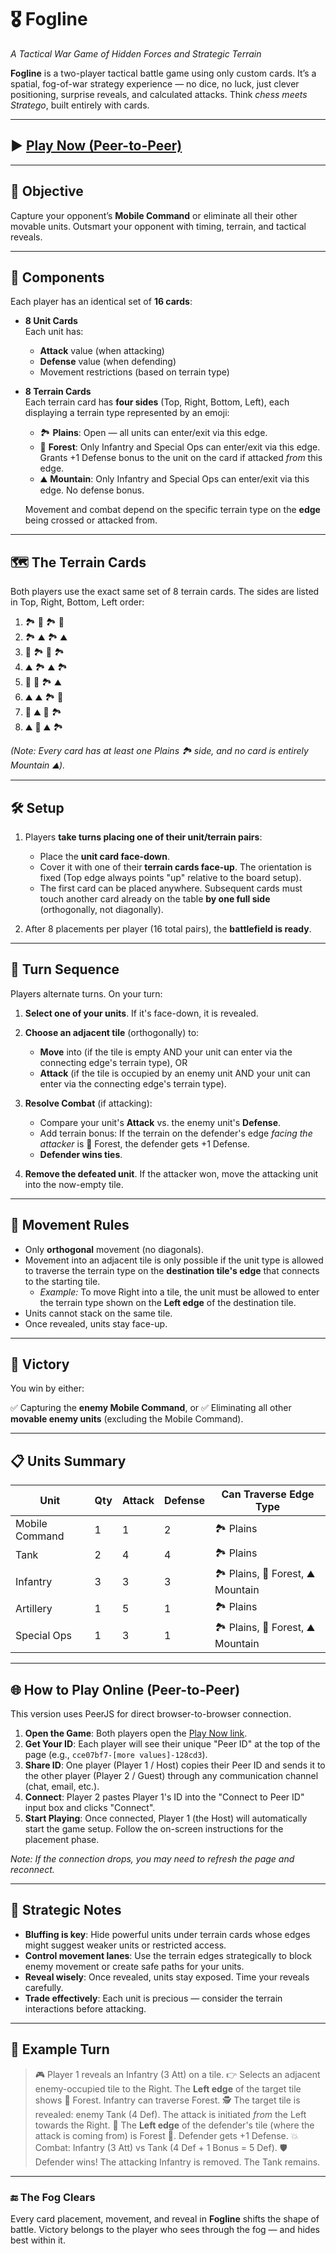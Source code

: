 # 🎖️ Fogline  
*A Tactical War Game of Hidden Forces and Strategic Terrain*

**Fogline** is a two-player tactical battle game using only custom cards. It’s a spatial, fog-of-war strategy experience — no dice, no luck, just clever positioning, surprise reveals, and calculated attacks. Think *chess meets Stratego*, built entirely with cards.

---

## ▶️ [Play Now (Peer-to-Peer)](./peer-game.html)

---

## 🎯 Objective

Capture your opponent’s **Mobile Command** or eliminate all their other movable units. Outsmart your opponent with timing, terrain, and tactical reveals.

---

## 🧩 Components

Each player has an identical set of **16 cards**:

- **8 Unit Cards**  
  Each unit has:
  - **Attack** value (when attacking)
  - **Defense** value (when defending)
  - Movement restrictions (based on terrain type)

- **8 Terrain Cards**  
  Each terrain card has **four sides** (Top, Right, Bottom, Left), each displaying a terrain type represented by an emoji:
  - 🏞️ **Plains**: Open — all units can enter/exit via this edge.
  - 🌲 **Forest**: Only Infantry and Special Ops can enter/exit via this edge. Grants +1 Defense bonus to the unit on the card if attacked *from* this edge.
  - ⛰️ **Mountain**: Only Infantry and Special Ops can enter/exit via this edge. No defense bonus.

  Movement and combat depend on the specific terrain type on the **edge** being crossed or attacked from.

---

## 🗺️ The Terrain Cards

Both players use the exact same set of 8 terrain cards. The sides are listed in Top, Right, Bottom, Left order:

1.  🏞️ 🌲 🏞️ 🌲
2.  🏞️ ⛰️ 🏞️ ⛰️
3.  🌲 🏞️ 🌲 🏞️
4.  ⛰️ 🏞️ ⛰️ 🏞️
5.  🌲 🌲 🏞️ ⛰️
6.  ⛰️ ⛰️ 🏞️ 🌲
7.  🌲 ⛰️ 🌲 🏞️
8.  ⛰️ 🌲 ⛰️ 🏞️

*(Note: Every card has at least one Plains 🏞️ side, and no card is entirely Mountain ⛰️).*

---

## 🛠 Setup

1.  Players **take turns placing one of their unit/terrain pairs**:
    -   Place the **unit card face-down**.
    -   Cover it with one of their **terrain cards face-up**. The orientation is fixed (Top edge always points "up" relative to the board setup).
    -   The first card can be placed anywhere. Subsequent cards must touch another card already on the table **by one full side** (orthogonally, not diagonally).

2.  After 8 placements per player (16 total pairs), the **battlefield is ready**.

---

## 🔁 Turn Sequence

Players alternate turns. On your turn:

1.  **Select one of your units**. If it's face-down, it is revealed.
2.  **Choose an adjacent tile** (orthogonally) to:
    -   **Move** into (if the tile is empty AND your unit can enter via the connecting edge's terrain type), OR
    -   **Attack** (if the tile is occupied by an enemy unit AND your unit can enter via the connecting edge's terrain type).

3.  **Resolve Combat** (if attacking):
    -   Compare your unit's **Attack** vs. the enemy unit's **Defense**.
    -   Add terrain bonus: If the terrain on the defender's edge *facing the attacker* is 🌲 Forest, the defender gets +1 Defense.
    -   **Defender wins ties**.

4.  **Remove the defeated unit**. If the attacker won, move the attacking unit into the now-empty tile.

---

## 🚫 Movement Rules

-   Only **orthogonal** movement (no diagonals).
-   Movement into an adjacent tile is only possible if the unit type is allowed to traverse the terrain type on the **destination tile's edge** that connects to the starting tile.
    -   *Example:* To move Right into a tile, the unit must be allowed to enter the terrain type shown on the **Left edge** of the destination tile.
-   Units cannot stack on the same tile.
-   Once revealed, units stay face-up.

---

## 🏁 Victory

You win by either:

✅ Capturing the **enemy Mobile Command**, or
✅ Eliminating all other **movable enemy units** (excluding the Mobile Command).

---

## 📋 Units Summary

| Unit            | Qty | Attack | Defense | Can Traverse Edge Type |
|-----------------|-----|--------|---------|------------------------|
| Mobile Command  | 1   | 1      | 2       | 🏞️ Plains              |
| Tank            | 2   | 4      | 4       | 🏞️ Plains              |
| Infantry        | 3   | 3      | 3       | 🏞️ Plains, 🌲 Forest, ⛰️ Mountain |
| Artillery       | 1   | 5      | 1       | 🏞️ Plains              |
| Special Ops     | 1   | 3      | 1       | 🏞️ Plains, 🌲 Forest, ⛰️ Mountain |

---

## 🌐 How to Play Online (Peer-to-Peer)

This version uses PeerJS for direct browser-to-browser connection.

1.  **Open the Game**: Both players open the [Play Now link](./fogline).
2.  **Get Your ID**: Each player will see their unique "Peer ID" at the top of the page (e.g., `cce07bf7-[more values]-128cd3`).
3.  **Share ID**: One player (Player 1 / Host) copies their Peer ID and sends it to the other player (Player 2 / Guest) through any communication channel (chat, email, etc.).
4.  **Connect**: Player 2 pastes Player 1's ID into the "Connect to Peer ID" input box and clicks "Connect".
5.  **Start Playing**: Once connected, Player 1 (the Host) will automatically start the game setup. Follow the on-screen instructions for the placement phase.

*Note: If the connection drops, you may need to refresh the page and reconnect.*

---

## 🧠 Strategic Notes

-   **Bluffing is key**: Hide powerful units under terrain cards whose edges might suggest weaker units or restricted access.
-   **Control movement lanes**: Use the terrain edges strategically to block enemy movement or create safe paths for your units.
-   **Reveal wisely**: Once revealed, units stay exposed. Time your reveals carefully.
-   **Trade effectively**: Each unit is precious — consider the terrain interactions before attacking.

---

## 🔄 Example Turn

> 🎮 Player 1 reveals an Infantry (3 Att) on a tile.
> 👉 Selects an adjacent enemy-occupied tile to the Right. The **Left edge** of the target tile shows 🌲 Forest. Infantry can traverse Forest.
> 🕵️ The target tile is revealed: enemy Tank (4 Def). The attack is initiated *from* the Left towards the Right.
> 🌲 The **Left edge** of the defender's tile (where the attack is coming from) is Forest 🌲. Defender gets +1 Defense.
> 💥 Combat: Infantry (3 Att) vs Tank (4 Def + 1 Bonus = 5 Def).
> 🛡️ Defender wins! The attacking Infantry is removed. The Tank remains.

---

### 🔚 The Fog Clears

Every card placement, movement, and reveal in **Fogline** shifts the shape of battle. Victory belongs to the player who sees through the fog — and hides best within it.